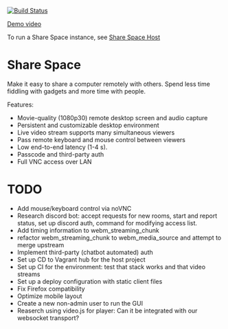 [![Build Status](https://travis-ci.com/alexjball/share-space.svg?branch=master)](https://travis-ci.com/alexjball/share-space)

[Demo video](alexjball.github.io/share-space/demo.html)

To run a Share Space instance, see [Share Space Host](https://github.com/alexjball/share-space-host)

# Share Space

Make it easy to share a computer remotely with others. Spend less time fiddling with gadgets and more time with people.

Features:
- Movie-quality (1080p30) remote desktop screen and audio capture
- Persistent and customizable desktop environment
- Live video stream supports many simultaneous viewers
- Pass remote keyboard and mouse control between viewers
- Low end-to-end latency (1-4 s).
- Passcode and third-party auth
- Full VNC access over LAN

# TODO
- Add mouse/keyboard control via noVNC
- Research discord bot: accept requests for new rooms, start and report status, set up discord auth, command for modifying access list.
- Add timing information to webm_streaming_chunk
- refactor webm_streaming_chunk to webm_media_source and attempt to merge upstream
- Implement third-party (chatbot automated) auth
- Set up CD to Vagrant hub for the host project
- Set up CI for the environment: test that stack works and that video streams
- Set up a deploy configuration with static client files
- Fix Firefox compatibility
- Optimize mobile layout
- Create a new non-admin user to run the GUI
- Reaserch using video.js for player: Can it be integrated with our websocket transport?
